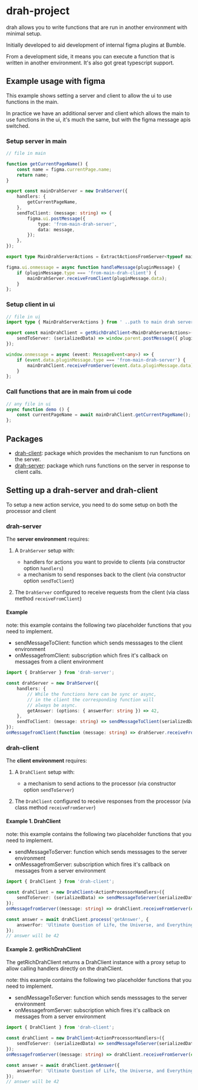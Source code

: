 # drah-project

drah allows you to write functions that are run in another environment with minimal setup.

Initially developed to aid development of internal figma plugins at Bumble.

From a development side, it means you can execute a function that is written in another environment. It's also got great typescript support.

## Example usage with figma

This example shows setting a server and client to allow the ui to use functions in the main.

In practice we have an additional server and client which allows the main to use functions in the ui, it's much the same, but with the figma message apis switched.

### Setup server in main

```ts
// file in main

function getCurrentPageName() {
    const name = figma.currentPage.name;
    return name;
}

export const mainDrahServer = new DrahServer({
    handlers: {
        getCurrentPageName,
    },
    sendToClient: (message: string) => {
        figma.ui.postMessage({
            type: 'from-main-drah-server',
            data: message,
        });
    },
});

export type MainDrahServerActions = ExtractActionsFromServer<typeof mainDrahServer>;

figma.ui.onmessage = async function handleMessage(pluginMessage) {
    if (pluginMessage.type === 'from-main-drah-client') {
        mainDrahServer.receiveFromClient(pluginMessage.data);
    }
};
```

### Setup client in ui

```ts
// file in ui
import type { MainDrahServerActions } from ' ..path to main drah server.. '

export const mainDrahClient = getRichDrahClient<MainDrahServerActions>({
    sendToServer: (serializedData) => window.parent.postMessage({ pluginMessage: { type: 'from-main-drah-client', data: serializedData } }, '*'),
});

window.onmessage = async (event: MessageEvent<any>) => {
    if (event.data.pluginMessage.type === 'from-main-drah-server') {
        mainDrahClient.receiveFromServer(event.data.pluginMessage.data);
    }
};
```

### Call functions that are in main from ui code

```ts
// any file in ui
async function demo () {
    const currentPageName = await mainDrahClient.getCurrentPageName();
};
```

## Packages

-   [drah-client](#drah-client): package which provides the mechanism to run functions on the server.
-   [drah-server](#drah-server): package which runs functions on the server in response to client calls.

## Setting up a drah-server and drah-client

To setup a new action service, you need to do some setup on both the processor and client

### drah-server

The **server environment** requires:

1. A `DrahServer` setup with:

    - handlers for actions you want to provide to clients (via constructor option `handlers`)
    - a mechanism to send responses back to the client (via constructor option `sendToClient`)

2. The `DrahServer` configured to receive requests from the client (via class method `receiveFromClient`)

#### Example

note: this example contains the following two placeholder functions that you need to implement.

-   sendMessageToClient: function which sends messsages to the client environment
-   onMessagefromClient: subscription which fires it's callback on messages from a client environment

```ts
import { DrahServer } from 'drah-server';

const drahServer = new DrahServer({
    handlers: {
        // While the functions here can be sync or async,
        // in the client the corresponding function will
        // always be async.
        getAnswer: (options: { answerFor: string }) => 42,
    },
    sendToClient: (message: string) => sendMessageToClient(serializedData),
});
onMessagefromClient(function (message: string) => drahServer.receiveFromClient(message));
```

### drah-client

The **client environment** requires:

1. A `DrahClient` setup with:

    - a mechanism to send actions to the processor (via constructor option `sendToServer`)

2. The `DrahClient` configured to receive responses from the processor (via class method `receiveFromServer`)

#### Example 1. DrahClient

note: this example contains the following two placeholder functions that you need to implement.

-   sendMessageToServer: function which sends messsages to the server environment
-   onMessagefromServer: subscription which fires it's callback on messages from a server environment

```ts
import { DrahClient } from 'drah-client';

const drahClient = new DrahClient<ActionProcessorHandlers>({
    sendToServer: (serializedData) => sendMessageToServer(serializedData),
});
onMessagefromServer((message: string) => drahClient.receiveFromServer(event.data));

const answer = await drahClient.process('getAnswer', {
    answerFor: 'Ultimate Question of Life, the Universe, and Everything',
});
// answer will be 42
```

#### Example 2. getRichDrahClient

The getRichDrahClient returns a DrahClient instance with a proxy setup to allow calling handlers
directly on the drahClient.

note: this example contains the following two placeholder functions that you need to implement.

-   sendMessageToServer: function which sends messsages to the server environment
-   onMessagefromServer: subscription which fires it's callback on messages from a server environment

```ts
import { DrahClient } from 'drah-client';

const drahClient = new DrahClient<ActionProcessorHandlers>({
    sendToServer: (serializedData) => sendMessageToServer(serializedData),
});
onMessagefromServer((message: string) => drahClient.receiveFromServer(event.data));

const answer = await drahClient.getAnswer({
    answerFor: 'Ultimate Question of Life, the Universe, and Everything',
});
// answer will be 42
```
